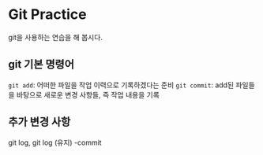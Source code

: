 # Git Practice

git을 사용하는 연습을 해 봅시다.

## git 기본 명령어

`git add`: 어떠한 파일을 작업 이력으로 기록하겠다는 준비
`git commit`: add된 파일들을 바탕으로 새로운 변경 사항들, 즉 작업 내용을 기록


## 추가 변경 사항

git log, git log (유지)
-commit
